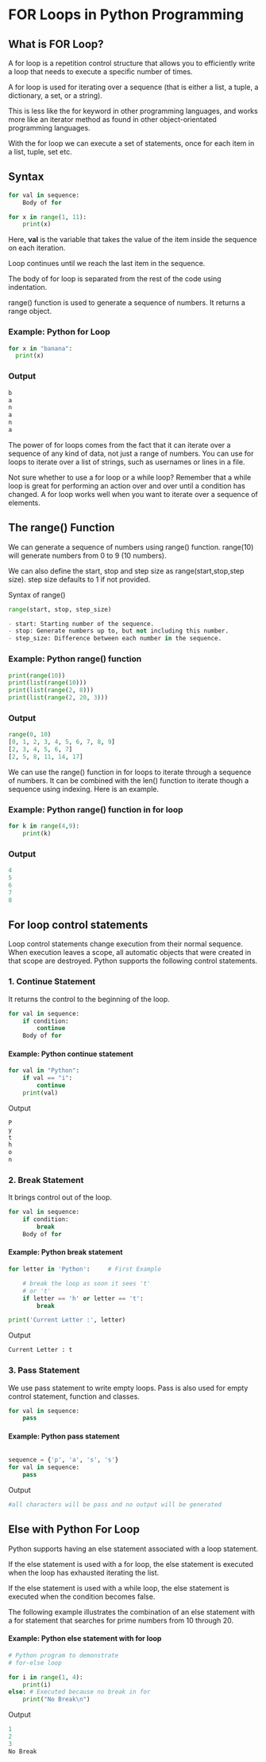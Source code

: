 # FOR Loops in Python Programming

## What is FOR Loop?

A for loop is a repetition control structure that allows you to efficiently write a loop that needs to execute a specific number of times.

A for loop is used for iterating over a sequence (that is either a list, a tuple, a dictionary, a set, or a string).

This is less like the for keyword in other programming languages, and works more like an iterator method as found in other object-orientated programming languages.

With the for loop we can execute a set of statements, once for each item in a list, tuple, set etc.

## Syntax

```python
for val in sequence:
    Body of for

for x in range(1, 11):
    print(x)    
```

Here, **val** is the variable that takes the value of the item inside the sequence on each iteration.

Loop continues until we reach the last item in the sequence.

The body of for loop is separated from the rest of the code using indentation.

range() function is used to generate a sequence of numbers. It returns a range object.

### Example: Python for Loop

```python
for x in "banana":
  print(x)

```

### Output

```python
b
a
n
a
n
a
```

The power of for loops comes from the fact that it can iterate over a sequence of any kind of data, not just a range of numbers. You can use for loops to iterate over a list of strings, such as usernames or lines in a file.

Not sure whether to use a for loop or a while loop? Remember that a while loop is great for performing an action over and over until a condition has changed. A for loop works well when you want to iterate over a sequence of elements.

## The range() Function

We can generate a sequence of numbers using range() function. range(10) will generate numbers from 0 to 9 (10 numbers).

We can also define the start, stop and step size as range(start,stop,step size). step size defaults to 1 if not provided.

Syntax of range()

```python
range(start, stop, step_size)

- start: Starting number of the sequence.
- stop: Generate numbers up to, but not including this number.
- step_size: Difference between each number in the sequence.
```

### Example: Python range() function

```python
print(range(10))
print(list(range(10)))
print(list(range(2, 8)))
print(list(range(2, 20, 3)))
```

### Output

```python
range(0, 10)
[0, 1, 2, 3, 4, 5, 6, 7, 8, 9]
[2, 3, 4, 5, 6, 7]
[2, 5, 8, 11, 14, 17]
```

We can use the range() function in for loops to iterate through a sequence of numbers. It can be combined with the len() function to iterate though a sequence using indexing. Here is an example.

### Example: Python range() function in for loop

```python
for k in range(4,9):
    print(k)
```

### Output

```python
4
5
6
7
8
```

## For loop control statements

Loop control statements change execution from their normal sequence. When execution leaves a scope, all automatic objects that were created in that scope are destroyed. Python supports the following control statements.

### 1. Continue Statement

It returns the control to the beginning of the loop.

```python
for val in sequence:
    if condition:
        continue
    Body of for
```

#### Example: Python continue statement

```python
for val in "Python":
    if val == "i":
        continue
    print(val)
```

Output

```python
P
y
t
h
o
n
```

### 2. Break Statement

It brings control out of the loop.

```python
for val in sequence:
    if condition:
        break
    Body of for
```

#### Example: Python break statement

```python
for letter in 'Python':     # First Example

    # break the loop as soon it sees 't'
    # or 't'
    if letter == 'h' or letter == 't':
        break

print('Current Letter :', letter)
```

Output

```python
Current Letter : t
```

### 3. Pass Statement

We use pass statement to write empty loops. Pass is also used for empty control statement, function and classes.

```python
for val in sequence:
    pass
```

#### Example: Python pass statement

```python

sequence = {'p', 'a', 's', 's'}
for val in sequence:
    pass
```

Output

```python
#all characters will be pass and no output will be generated
```

## Else with Python For Loop

Python supports having an else statement associated with a loop statement.

If the else statement is used with a for loop, the else statement is executed when the loop has exhausted iterating the list.

If the else statement is used with a while loop, the else statement is executed when the condition becomes false.

The following example illustrates the combination of an else statement with a for statement that searches for prime numbers from 10 through 20.

#### Example: Python else statement with for loop

```python
# Python program to demonstrate
# for-else loop

for i in range(1, 4):
    print(i)
else: # Executed because no break in for
    print("No Break\n")
```

Output

```python
1
2
3
No Break
```